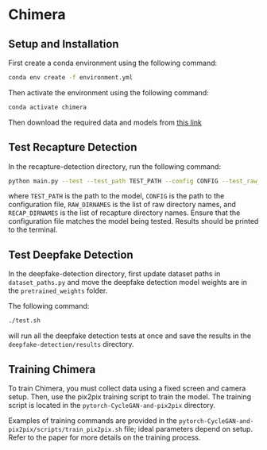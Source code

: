 # Chimera

## Setup and Installation
First create a conda environment using the following command:
```bash
conda env create -f environment.yml
```
Then activate the environment using the following command:
```bash
conda activate chimera
```
Then download the required data and models from [this link](https://zenodo.org/records/14736478?token=eyJhbGciOiJIUzUxMiJ9.eyJpZCI6ImQzOGExZGFmLTY2ZmYtNGNmYS05YTI1LWI5ZjA2N2E4N2I4NiIsImRhdGEiOnt9LCJyYW5kb20iOiJmMDUwMDg2NzBkYzBiMTJiYTM0MDVmM2ExODFjN2RjNSJ9.63km8trNlAK4djWk4r7nHbOYfbjPM9wWiNa-0RNmv1dOKuz-dvzb1WFAtxh2E_6w9lgLEa4Ltq5EHX22557dlQ)

## Test Recapture Detection
In the recapture-detection directory, run the following command:
```bash
python main.py --test --test_path TEST_PATH --config CONFIG --test_raw_dirnames RAW_DIRNAMES --test_recap_dirnames RECAP_DIRNAMES
```
where `TEST_PATH` is the path to the model, `CONFIG` is the path to the configuration file, `RAW_DIRNAMES` is the list of raw directory names, and `RECAP_DIRNAMES` is the list of recapture directory names. Ensure that the configuration file matches the model being tested. Results should be printed to the terminal.


## Test Deepfake Detection
In the deepfake-detection directory, first update dataset paths in `dataset_paths.py` and move the deepfake detection model weights are in the `pretrained_weights` folder. 

The following command:
```bash
./test.sh
```
will run all the deepfake detection tests at once and save the results in the `deepfake-detection/results` directory.


## Training Chimera
To train Chimera, you must collect data using a fixed screen and camera setup. Then, use the pix2pix training script to train the model. The training script is located in the `pytorch-CycleGAN-and-pix2pix` directory. 

Examples of training commands are provided in the `pytorch-CycleGAN-and-pix2pix/scripts/train_pix2pix.sh` file; ideal parameters depend on setup. Refer to the paper for more details on the training process.
